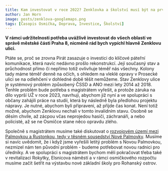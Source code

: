 ```yaml
---
title: Kam investovat v roce 2022? Zenklovka a školství musí být na prvním místě
author: Jan Horn
image: posts/zenklova-googlemaps.png
tags: [Časopis Osmička, Doprava, Investice, Školství]
---
```


**V rámci udržitelnosti potřeba uvážlivě investovat do všech oblastí ve správě městské části Praha 8, nicméně rád bych vypíchl hlavně Zenklovu ulici.** 

Ptáte se, proč se zrovna Pirát zasazuje o investici do klíčové páteřní komunikace, která navíc nedávno prošlo rekonstrukcí. Její současný stav a průchodnost přímo či nepřímo totiž ovlivňuje téměř nás všechny. Kolony tady máme téměř denně na očích, s ohledem na vleklé opravy v Prosecké ulici se na odlehčení v dohledné době těšit nemůžeme. Stav Zenklovy ulice je systémový problém způsobený ČSSD a ANO mezi lety 2014 až 2018. Tenhle problém bude potřeba s magistrátem vyřešit, a protože záruka na dílo vyprší UŽ v roce 2023, navrhuji, abychom již nyní a ve spolupráci s občany zahájili práce na studii, která by následně byla předlohou projektu nápravy. Je nutné, abychom byli připraveni, až přijde čas konat. Není totiž možné, abychom Zenklovu nechali v tomto invalidním stavu. Osobně se děsím chvíle, až zácpou včas neprojedou hasiči, záchranáři, a nebo policisté, až se ne Osmičce stane něco opravdu zlého. 

Společně s magistrátem musíme také diskutovat o [rozvojovém území mezi Palmovkou a Rustonkou, tedy v těsném sousedství Nové Palmovky](https://praha8.pirati.cz/aktuality/novou-palmovku-by-mel-vyresit-magistrat-zastupitele-schvalili-prevod-pozemku.html). Musíme si navíc uvědomit, že i když jsme vyřešili letitý problém s Novou Palmovkou, nezmizel nám ten původní problém - budeme potřebovat novou radnici pro úředníky. A ve spolupráci s magistrátem bychom měli pokračovat třeba také v revitalizaci Rokytky, Elsnicova náměstí a v rámci osmičkového rozpočtu musíme začít šetřit na výstavbu nové základní školy pro Rohanský ostrov. 


